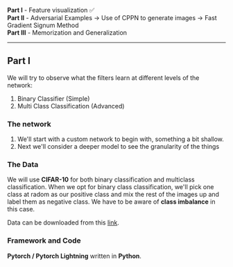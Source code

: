 **Part I** - Feature visualization ✅  
**Part II** - Adversarial Examples -> Use of CPPN to generate images -> Fast Gradient Signum Method  
**Part III** - Memorization and Generalization  

***

## Part I
We will try to observe what the filters learn at different levels of the network:
1. Binary Classifier (Simple)
2. Multi Class Classification (Advanced)

### The network
1. We'll start with a custom network to begin with, something a bit shallow. 
2. Next we'll consider a deeper model to see the granularity of the things

### The Data
We will use **CIFAR-10** for both binary classification and multiclass classification. When we opt for binary class classification, we'll pick one class at radom as our positive class and mix the rest of the images up and label them as negative class. We have to be aware of **class imbalance** in this case.
  
Data can be downloaded from this [link](https://www.kaggle.com/swaroopkml/cifar10-pngs-in-folders).

### Framework and Code
**Pytorch / Pytorch Lightning** written in **Python**.